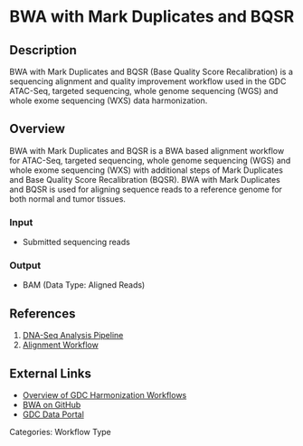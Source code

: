 # BWA with Mark Duplicates and BQSR

## Description ##

BWA with Mark Duplicates and BQSR (Base Quality Score Recalibration) is a sequencing alignment and quality improvement workflow used in the GDC ATAC-Seq, targeted sequencing, whole genome sequencing (WGS) and whole exome sequencing (WXS) data harmonization. 

## Overview ##

BWA with Mark Duplicates and BQSR is a BWA based alignment workflow for ATAC-Seq, targeted sequencing, whole genome sequencing (WGS) and whole exome sequencing (WXS) with additional steps of Mark Duplicates and Base Quality Score Recalibration (BQSR). BWA with Mark Duplicates and BQSR is used for aligning sequence reads to a reference genome for both normal and tumor tissues.

### Input

* Submitted sequencing reads

### Output

* BAM (Data Type: Aligned Reads)

## References ##

1. [DNA-Seq Analysis Pipeline](/Data/Bioinformatics_Pipelines/DNA_Seq_Variant_Calling_Pipeline/)
1. [Alignment Workflow](/Data/Bioinformatics_Pipelines/DNA_Seq_Variant_Calling_Pipeline/#alignment-workflow)

## External Links ##

* [Overview of GDC Harmonization Workflows](https://github.com/NCI-GDC/gdc-workflow-overview/blob/master/README.md)
* [BWA on GitHub](https://github.com/lh3/bwa)
* [GDC Data Portal](https://portal.gdc.cancer.gov)

Categories: Workflow Type